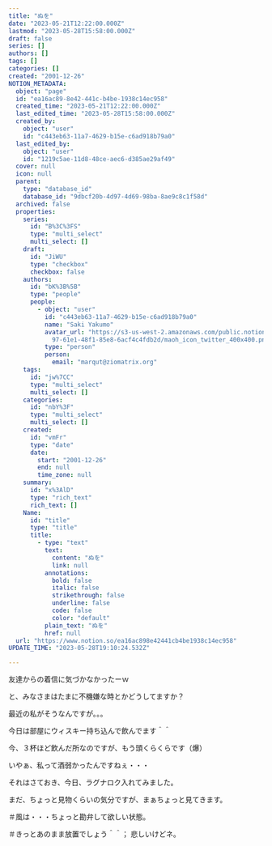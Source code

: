```yaml
---
title: "ぬを"
date: "2023-05-21T12:22:00.000Z"
lastmod: "2023-05-28T15:58:00.000Z"
draft: false
series: []
authors: []
tags: []
categories: []
created: "2001-12-26"
NOTION_METADATA:
  object: "page"
  id: "ea16ac89-8e42-441c-b4be-1938c14ec958"
  created_time: "2023-05-21T12:22:00.000Z"
  last_edited_time: "2023-05-28T15:58:00.000Z"
  created_by:
    object: "user"
    id: "c443eb63-11a7-4629-b15e-c6ad918b79a0"
  last_edited_by:
    object: "user"
    id: "1219c5ae-11d8-48ce-aec6-d385ae29af49"
  cover: null
  icon: null
  parent:
    type: "database_id"
    database_id: "9dbcf20b-4d97-4d69-98ba-8ae9c8c1f58d"
  archived: false
  properties:
    series:
      id: "B%3C%3FS"
      type: "multi_select"
      multi_select: []
    draft:
      id: "JiWU"
      type: "checkbox"
      checkbox: false
    authors:
      id: "bK%3B%5B"
      type: "people"
      people:
        - object: "user"
          id: "c443eb63-11a7-4629-b15e-c6ad918b79a0"
          name: "Saki Yakumo"
          avatar_url: "https://s3-us-west-2.amazonaws.com/public.notion-static.com/3ad1c4\
            97-61e1-48f1-85e8-6acf4c4fdb2d/maoh_icon_twitter_400x400.png"
          type: "person"
          person:
            email: "marqut@ziomatrix.org"
    tags:
      id: "jw%7CC"
      type: "multi_select"
      multi_select: []
    categories:
      id: "nbY%3F"
      type: "multi_select"
      multi_select: []
    created:
      id: "vmFr"
      type: "date"
      date:
        start: "2001-12-26"
        end: null
        time_zone: null
    summary:
      id: "x%3AlD"
      type: "rich_text"
      rich_text: []
    Name:
      id: "title"
      type: "title"
      title:
        - type: "text"
          text:
            content: "ぬを"
            link: null
          annotations:
            bold: false
            italic: false
            strikethrough: false
            underline: false
            code: false
            color: "default"
          plain_text: "ぬを"
          href: null
  url: "https://www.notion.so/ea16ac898e42441cb4be1938c14ec958"
UPDATE_TIME: "2023-05-28T19:10:24.532Z"

---
```

<link rel="stylesheet" href="https://cdn.jsdelivr.net/npm/katex@0.16.2/dist/katex.min.css" integrity="sha384-bYdxxUwYipFNohQlHt0bjN/LCpueqWz13HufFEV1SUatKs1cm4L6fFgCi1jT643X" crossorigin="anonymous">


友達からの着信に気づかなかったーｗ


と、みなさまはたまに不機嫌な時とかどうしてますか？


最近の私がそうなんですが。。。


今日は部屋にウィスキー持ち込んで飲んでます＾＾


今、３杯ほど飲んだ所なのですが、もう頭くらくらです（爆）


いやぁ、私って酒弱かったんですねぇ・・・


それはさておき、今日、ラグナロク入れてみました。


まだ、ちょっと見物くらいの気分ですが、まぁちょっと見てきます。


＃風は・・・ちょっと勘弁して欲しい状態。


＃きっとあのまま放置でしょう＾＾； 悲しいけどネ。

